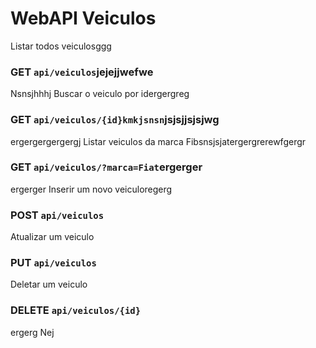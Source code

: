 # WebAPI Veiculos
 
Listar todos veiculosggg
### GET `api/veiculos`jejejjwefwe
Nsnsjhhhj
Buscar o veiculo por idergergreg
### GET `api/veiculos/{id}kmkjsnsn`jsjsjjsjsjwg
ergergergergergj
Listar veiculos da marca Fibsnsjsjatergergrerewfgergr
### GET `api/veiculos/?marca=Fiat`ergerger
ergerger
Inserir um novo veiculoregerg
### POST `api/veiculos`

Atualizar um veiculo
### PUT `api/veiculos`

Deletar um veiculo
### DELETE `api/veiculos/{id}`
ergerg
Nej
